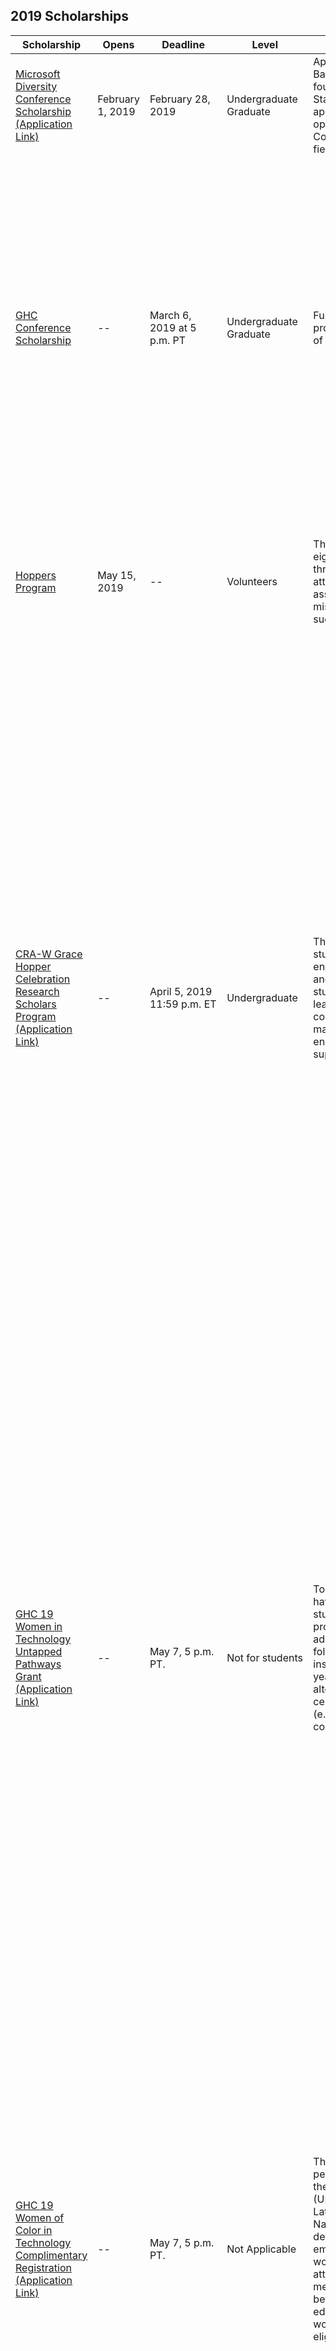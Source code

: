 ## 2019 Scholarships

| Scholarship | Opens | Deadline | Level | Eligibility | Includes |
| --- | --- | --- | --- | --- | --- |
| [Microsoft Diversity Conference Scholarship](https://careers.microsoft.com/us/en/usscholarshipprogram) [(Application Link)](https://microsoft.recsolu.com/external/requisitions/KHv89mG0hExa6xo_QGV1bg) | February 1, 2019 | February 28, 2019 | Undergraduate<br>Graduate | Applicants must be enrolled full time in a Bachelors, Masters, or PhD program at a four-year college or university in the United States, Canada, or Mexico at the time the application is submitted. The scholarship is open to students pursuing Computer Science, Computer Engineering, or a related STEM field. | Paid registration, Travel, hotel, and meal stipend |
| [GHC Conference Scholarship](https://ghc.anitab.org/2019-student-academic/scholarships/) | -- | March 6, 2019 at 5 p.m. PT | Undergraduate<br>Graduate | Full-time student in an accredited degree program at a college or university at the time of the conference. | Scholarships include individual registration for the three day celebration, hotel accommodations (student scholars will be assigned a roommate), airfare booked and paid for by AnitaB.org Travel Consultant, travel stipend (if used wisely, stipend will cover transportation costs to and from the airport, baggage fees, meals, and other travel incidentals) |
| [Hoppers Program](https://ghc.anitab.org/hoppers/) | May 15, 2019 | -- | Volunteers | These volunteers work multiple shifts, up to eight non-consecutive hours spread over the three days of the celebration. They must attend an orientation and commit to their assigned shifts. Hoppers may sometimes miss sessions in order to make GHC run successfully. | For their efforts on behalf of GHC, Hoppers receive complimentary registration and are able to attend sessions, visit the career fair, and take advantage of everything GHC has to offer. |
| [CRA-W Grace Hopper Celebration Research Scholars Program](https://cra.org/cra-w/scholarships-and-awards/scholarships/ghc-research-scholars/) [(Application Link)](https://www.cvent.com/c/abstracts/7dc53111-2f5a-4bcd-a2ec-66337b278200) |  -- | April 5, 2019 11:59 p.m. ET | Undergraduate | This scholarship is given to undergraduate students in the computer science and engineering field attending a US institution and/or be a US citizen or permanent resident studying abroad, who have completed at least one year of undergraduate study at the college level, and be majoring or planning to major in computer science, computer engineering, or informatics.  We cannot support students after their graduation date. | CRA will directly cover the cost of the $450 student registration to the Grace Hopper Celebration. Selected Research Scholars will be provided a registration link and code, which must be used for their registration. Registrations completed outside of this process will not be reimbursed. All CRA-W GHC Research Scholars will share a hotel room with another scholar. CRA will directly pay for the hotel room expenses; however, scholars must provide a credit card or debit card to the hotel upon check-in for any incidental expenses they may incur. CRA will reimburse your actual reasonable travel expenses up to a limit of $350.00. Please save all your receipts, as you will need those when submitting your reimbursement request after GHC. |
| [GHC 19 Women in Technology Untapped Pathways Grant](https://ghc.anitab.org/2019-attend/opportunities-woc/#pathways) [(Application Link)](https://ssl.linklings.net/conferences/ghc-scholarships/?page=Submit&id=WomenofColorinTechnologyUntappedPathwaysGrantApplication&site=ghc19scholarship) | -- | May 7, 5 p.m. PT. | Not for students | To be eligible you have to be older than 18, have a desire to work in tech, not a current student/faculty, not be working at a for-profit, must reside in the US/US territories. In addition you need to meet one of the following: Completed a degree from an [MSI](https://cmsi.gse.upenn.edu/sites/default/files/MSI%20List%202018.pdf) institution or completed degree from a 2-year college or is currently enrolled in an alternative tech program or completed a certificate from an alternative tech program (e.g., coding bootcamp or other accelerated coding program) | This grant includes the following: Individual Registration, Hotel, Transportation, Travel stipend (if used wisely, stipend is expected to cover transportation costs to and from the airport, baggage fees, meals, and other travel incidentals). Anita Borg Organization will provide the stipend when you pick up your badge at GHC. Awardees pay upfront for travel day meals and taxis-shuttles to the GHC venue. Note: If you receive a grant and do not notify AnitaB.org that you cannot attend the Celebration, you will not be eligible in future years as this takes an opportunity away from another individual that could have attended. Also, with this grant you cannot accept more than one award to attend GHC. |
| [GHC 19 Women of Color in Technology Complimentary Registration](https://ghc.anitab.org/2019-attend/opportunities-woc/#pathways) [(Application Link)](https://www.surveymonkey.com/r/5LB7379) | -- | May 7, 5 p.m. PT. | Not Applicable | This complimentary registration is given to people who identify as women from one of the following underrepresented groups (URGs); African American, Black, Hispanic, Latina, Native American, Alaska Native, Native Hawaiian or Pacific Islander. Who demonstrate a desire to work in tech. Is NOT employed by a for-profit (exceptions if working in startup of < 5 years old), can attend all 3 days of the conference, and meets one of the following: is transitioning between jobs or is a faculty/staff in the education sector or government employee or working at a non-profit or student (<18 eligible too if accompanied by a chaperone) | If awarded, an individual will receive a complimentary GHC 19 registration, which provides access to only the 3 days of GHC 19. Individuals must be able to pay for out-of-pocket expenses associated with attending the event, including: hotel, travel (flight, train, bus, taxi, etc), meals, and any other costs associated with the trip. Note: If you receive a complimentary registration and do not notify AnitaB.org that you cannot attend the Celebration, you will not be eligible in future years as this takes an opportunity away from another individual that could have attended. |
| [Anita B Aspiring Technologist Scholarship](https://www.aspirations.org/content/anita-b-aspiring-technologist-scholarship-application?mc_cid=eabf79687d&mc_eid=0c25c4e044&fbclid=IwAR3FTqN4qTzLt6jfqhW4bGOGnSHiNT7dyGWwOwRMZNEg0-l6uaUaFqdzHpQ)| -- | Friday, June 12th, 5:00pm PDT | Undergraduate<br>Graduate | Requirements for Aspiring Technologists: a) Self-identify as a woman, b) Be 18 years or older at the time of attendance, c)Be available for the entirety of the Bootcamp and GHC, d) We will ask all participants to arrive on Monday, September 30 depart on Saturday, October 5, 2019. The Bootcamp is scheduled to start at 10am on Tuesday, October 1. e)Be a first-time attendee of GHC, f) Be seeking internships and/or entry-level position during GHC19 | Anita B is offering 14 Grace Hopper Celebration (GHC) funded participation packages to aspiring technologists from the NCWIT Aspirations in Computing Community. Packages include travel, hotel room, and registration for GHC19. GHC is taking place in Orlando, Florida this year from Tuesday, October 1 to Friday, October 4. All program participants will be flown to Orlando before the formal start of GHC so they can participate in an Aspiring Technologists Bootcamp. The Bootcamp will familiarize participants with GHC and prepare them to find internships or entry-level positions with sponsoring companies.  |
| [Facebook Grace Hopper Scholarship 2019](https://www.facebook.com/careers/v2/jobs/2306282856126312/)| -- | Friday, June 29th, 5:00pm PDT | Undergraduate<br>Graduate | The scholarship is open to all women currently enrolled in a 4-year undergraduate or graduate degree-seeking university program, majoring in Computer Science or a related field (i.e. Computer Engineering, Math, Statistics, Information systems). Open to international applicants. | Paid registration for the Grace Hopper Celebration, Paid travel and lodging, including a pre-Grace Hopper Celebration program in Orlando that includes tech talks, mentoring sessions and networking events from September 30 - October 5, 2019, An invitation to a private reception with Facebook's Engineering Team during the Grace Hopper Celebration, Additional meal stipend  |
| [Windows Insider Women in Computing Award](https://insider.windows.com/en-us/community-contests-women-in-computing-about/) | --| July 10, 2019 | Undergraduates through Post-Doc | Must be or become a Windows Insider, and enrolled in a degree-granting educational institution, majoring in computer science or a related field. The award is open to all women currently in the process of completing a university computer science or related degree program. Entrants must be currently enrolled in an accredited degree-granting institution in order to qualify for the award (first year college students through post-doc students are eligible). | Covers registration, airfare, lodging, and meals for up to 14 winners up to $3000. <br> Your trip to the Grace Hopper Celebration in Orlando, Florida, will be followed by a day of professional development on October 5, hosted by Microsoft and the Windows Insider Program. |
| [Yext 2019 Grace Hopper Scholarship](https://boards.greenhouse.io/yext/jobs/1677883)| -- | July 15, 2019 11:59PM ET | Rising college juniors and seniors | Applicants should be pursuing an internship or career in Software Engineering. Please note that current Yext full-time employees are not eligible for this scholarship. | Paid registration, travel, hotel, meal stipend, and private reception with Yext employees (software engineers and recruiters) |
| [Google Travel Scholarship Application](https://docs.google.com/forms/d/e/1FAIpQLScSjfft02VOvX7npmwCgdCzclpgSlS6s8HHOdlptyFau4YlmQ/viewform) | -- | July 7th (University students and industry professionals)<br>July 12th (Current Google interns) | University students, industry professionals, and Google interns | Eligibility: While all university students and industry professionals in the US and Canada as well as current Google interns who are excelling in computing and passionate about diversity, equity and inclusion in the tech industry are encouraged to apply, this year's scholarship has a dedicated focus on engaging women of color. This includes but is not limited to women of Black/AfricanAmerican/Caribbean/WestIndies and Hispanic/Latinx descent. | Travel and GHC attendance |
| [Girls Who Code x Walmart Grace Hopper Scholarship](https://www.surveygizmo.com/s3/5053276/Grace-Hopper-Scholarship-GWC-X-Walmart-2019) | -- | July 19, 2019 | Unspecified | Eligibility: must have completed one of Girls Who Code's programs (Club, Summer Immersion Program, College Loop, Campus Program) | Conference ticket, hotel room, flight, and a stipend to cover transportation, luggage, and meals. |
| [Twitter Grace Hopper Fellowship](https://2019gracehopperfellowship.splashthat.com/?fbclid=IwAR2bCrSNgmPfE2JQLA0nGntnBq7hdbnrXvx_XQrLZtDWl8NSttmBY4v6WLs) | -- | July 21st | Junior and Senior | 1)Interested in computer science, computer engineering, hardware, machine learning, network security, product management or data science. 2)Full-time student completing your undergraduate study in 2020 or 2021 at a two or four year university/college or graduate program. 3)Student studying in the US, Canada, Puerto Rico and/or Mexico. 4)Available to attend the full duration of #GHC19 in Orlando, Florida from Tuesday, October 1 through Friday, October 4. | Accelerated interviews for 2020 full-time and internship opportunities. For students who receive and accept an offer, Twitter will provide: Student registration to #GHC19, roundtrip travel, lodging and meal stipend for the 4-day trip. Pre-conference experience with senior leaders at an invite-only surprise event. Exclusive access to Twitter events throughout the week with Twitter engineers, @TwitterWomen (our Women Employee Resource Group), and leadership throughout the week. |
